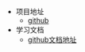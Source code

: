 * 项目地址
  * [github](https://github.com/shimu115/wuhanxxcb) 
* 学习文档
  * [github文档地址](https://shimu115.github.io/study-document/#/) 
